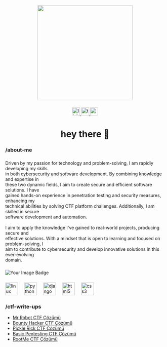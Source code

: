 <div align="center">
  <img height="300" src="https://img.buzzfeed.com/buzzfeed-static/static/2019-05/2/13/asset/buzzfeed-prod-web-02/anigif_sub-buzz-19944-1556818526-1.gif"  />
</div>

###
  
  <div align="center">
    <a href="https://www.linkedin/in/kenankarahan" target="_blank">
      <img src="https://img.shields.io/static/v1?message=LinkedIn&logo=linkedin&label=&color=0077B5&logoColor=white&labelColor=&style=for-the-badge" height="25" alt="linkedin logo"  />
    </a>
    <a href="https://tryhackme.com/r/p/kenankarahan" target="_blank">
      <img src="https://img.shields.io/static/v1?message=TryHackMe&logo=tryhackme&label=&color=88cc14&logoColor=white&labelColor=&style=for-the-badge" height="25" alt="tryhackme logo"  />
    </a>
    <a href="https://www.medium.com/@kenankarahan" target="_blank">
      <img src="https://img.shields.io/static/v1?message=Medium&logo=medium&label=&color=12100E&logoColor=white&labelColor=&style=for-the-badge" height="25" alt="medium logo"  />
    </a>
  </div>
  
###

###

<h1 align="center">hey there 👋</h1>

###

<h3 align="left">/about-me</h3>

###

<p align="left">Driven by my passion for technology and problem-solving, I am rapidly developing my skills<br>in both cybersecurity and software development. By combining knowledge and expertise in<br>these two dynamic fields, I aim to create secure and efficient software solutions. I have<br>gained hands-on experience in penetration testing and security measures, enhancing my<br>technical abilities by solving CTF platform challenges. Additionally, I am skilled in secure<br>software development and automation.<br><br>I aim to apply the knowledge I've gained to real-world projects, producing secure and<br>effective solutions. With a mindset that is open to learning and focused on problem-solving, I<br>aim to contribute to cybersecurity and develop innovative solutions in this ever-evolving<br>domain.</p>

###

<img src="https://tryhackme-badges.s3.amazonaws.com/kenankarahan.png" alt="Your Image Badge" />

###

<div align="left">
  <img src="https://cdn.jsdelivr.net/gh/devicons/devicon/icons/linux/linux-original.svg" height="40" alt="linux logo"  />
  <img width="12" />
  <img src="https://cdn.jsdelivr.net/gh/devicons/devicon/icons/python/python-original.svg" height="40" alt="python logo"  />
  <img width="12" />
  <img src="https://cdn.jsdelivr.net/gh/devicons/devicon/icons/django/django-plain.svg" height="40" alt="django logo"  />
  <img width="12" />
  <img src="https://cdn.jsdelivr.net/gh/devicons/devicon/icons/html5/html5-original.svg" height="40" alt="html5 logo"  />
  <img width="12" />
  <img src="https://cdn.jsdelivr.net/gh/devicons/devicon/icons/css3/css3-original.svg" height="40" alt="css3 logo"  />
</div>

###
<h3 align="left">/ctf-write-ups</h3>

<!-- BLOG-POST-LIST:START -->
- [Mr Robot CTF Çözümü](https://medium.com/@kenankarahan/mr-robot-ctf-%C3%A7%C3%B6z%C3%BCm%C3%BC-33a0b5854810?source=rss-2a8b1b0a8271------2)
- [Bounty Hacker CTF Çözümü](https://medium.com/@kenankarahan/bounty-hacker-ctf-%C3%A7%C3%B6z%C3%BCm%C3%BC-ece1a2add884?source=rss-2a8b1b0a8271------2)
- [Pickle Rick CTF Çözümü](https://medium.com/@kenankarahan/pickle-rick-ctf-%C3%A7%C3%B6z%C3%BCm%C3%BC-71c4cb7c4a0b?source=rss-2a8b1b0a8271------2)
- [Basic Pentesting CTF Çözümü](https://medium.com/@kenankarahan/basic-pentesting-ctf-%C3%A7%C3%B6z%C3%BCm%C3%BC-11a975850b0b?source=rss-2a8b1b0a8271------2)
- [RootMe CTF Çözümü](https://medium.com/@kenankarahan/rootme-ctf-%C3%A7%C3%B6z%C3%BCm%C3%BC-70050a87b36b?source=rss-2a8b1b0a8271------2)
<!-- BLOG-POST-LIST:END -->

###

